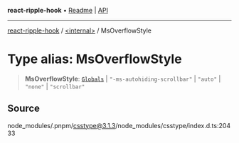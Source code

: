 **react-ripple-hook** • [Readme](../../README.md) \| [API](../../globals.md)

---

[react-ripple-hook](../../README.md) / [\<internal\>](../README.md) / MsOverflowStyle

# Type alias: MsOverflowStyle

> **MsOverflowStyle**: [`Globals`](Globals.md) \| `"-ms-autohiding-scrollbar"` \| `"auto"` \| `"none"` \| `"scrollbar"`

## Source

node_modules/.pnpm/csstype@3.1.3/node_modules/csstype/index.d.ts:20433
